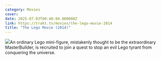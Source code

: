 ```yaml
---
category: Movies
cover: 
date: 2025-07-03T00:40:04.000000Z
link: https://trakt.tv/movies/the-lego-movie-2014
title: "The Lego Movie (2014)"
---
```


![](https://walter-r2.trakt.tv/images/movies/000/092/226/fanarts/thumb/3ed6232ff8.jpg)An ordinary Lego mini-figure, mistakenly thought to be the extraordinary MasterBuilder, is recruited to join a quest to stop an evil Lego tyrant from conquering the universe.